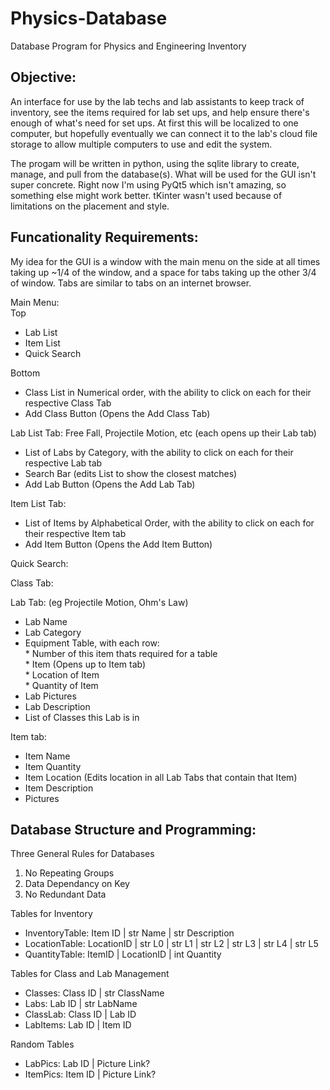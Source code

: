 # Physics-Database
Database Program for Physics and Engineering Inventory

## Objective:   
An interface for use by the lab techs and lab assistants to keep track of inventory, see the items required for lab set ups, and help ensure there's enough of what's need for set ups. At first this will be localized to one computer, but hopefully eventually we can connect it to the lab's cloud file storage to allow multiple computers to use and edit the system.

The progam will be written in python, using the sqlite library to create, manage, and pull from the database(s). What will be used for the GUI isn't super concrete. Right now I'm using PyQt5 which isn't amazing, so something else might work better. tKinter wasn't used because of limitations on the placement and style.

## Funcationality Requirements:
My idea for the GUI is a window with the main menu on the side at all times taking up ~1/4 of the window, and a space for tabs taking up the other 3/4 of window. Tabs are similar to tabs on an internet browser.

Main Menu:  
Top   
* Lab List  
* Item List  
* Quick Search

Bottom
* Class List in Numerical order, with the ability to click on each for their respective Class Tab
* Add Class Button (Opens the Add Class Tab)

Lab List Tab: Free Fall, Projectile Motion, etc (each opens up their Lab tab)
* List of Labs by Category, with the ability to click on each for their respective Lab tab
* Search Bar (edits List to show the closest matches)
* Add Lab Button (Opens the Add Lab Tab)  

Item List Tab: 
* List of Items by Alphabetical Order, with the ability to click on each for their respective Item tab
* Add Item Button (Opens the Add Item Button)

Quick Search:


Class Tab:

Lab Tab: (eg Projectile Motion, Ohm's Law)  
* Lab Name
* Lab Category
* Equipment Table, with each row:  
        * Number of this item thats required for a table  
        * Item (Opens up to Item tab)  
        * Location of Item  
        * Quantity of Item  
* Lab Pictures  
* Lab Description  
* List of Classes this Lab is in  
        
Item tab:  
* Item Name  
* Item Quantity  
* Item Location (Edits location in all Lab Tabs that contain that Item)  
* Item Description  
* Pictures  


## Database Structure and Programming:

Three General Rules for Databases
1. No Repeating Groups  
2. Data Dependancy on Key  
3. No Redundant Data  

Tables for Inventory  
* InventoryTable: Item ID | str Name | str Description  
* LocationTable: LocationID | str L0 | str L1 | str L2 | str L3 | str L4 | str L5  
* QuantityTable: ItemID | LocationID | int Quantity  

Tables for Class and Lab Management 
* Classes: Class ID | str ClassName  
* Labs: Lab ID | str LabName  
* ClassLab: Class ID | Lab ID
* LabItems: Lab ID | Item ID

Random Tables
* LabPics: Lab ID | Picture Link?
* ItemPics: Item ID | Picture Link?
